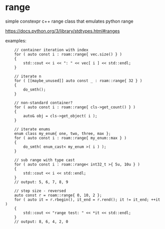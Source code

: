 # range
simple constexpr c++ range class that emulates python range

https://docs.python.org/3/library/stdtypes.html#ranges

examples:
```
    // container iteration with index
    for ( auto const i : roam::range{ vec.size() } )
    {
        std::cout << i << ": " << vec[ i ] << std::endl;
    }
```
```
    // iterate n
    for ( [[maybe_unused]] auto const _ : roam::range{ 32 } )
    {
        do_smth();
    }
```
```
    // non-standard container?
    for ( auto const i : roam::range{ cls->get_count() } )
    {
        auto& obj = cls->get_object( i );
    }
```
```
    // iterate enums
    enum class my_enum{ one, two, three, max };
    for ( auto const i : roam::range{ my_enum::max } )
    {
        do_smth( enum_cast< my_enum >( i ) );
    }
```
```
    // sub range with type cast
    for ( auto const i : roam::range< int32_t >{ 5u, 10u } )
    {
        std::cout << i << std::endl;
    }
    // output: 5, 6, 7, 8, 9
```
```
    // step size - reversed
    auto const r = roam::range{ 0, 10, 2 };
    for ( auto it = r.rbegin(), it_end = r.rend(); it != it_end; ++it )
    {
        std::cout << "range test: " << *it << std::endl;
    }
    // output: 8, 6, 4, 2, 0
```

